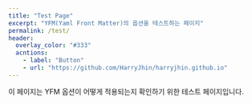 ```yaml
---
title: "Test Page"
excerpt: "YFM(Yaml Front Matter)의 옵션을 테스트하는 페이지"
permalink: /test/
header:
  overlay_color: "#333"
  acntions:
    - label: "Button"
    - url: "https://github.com/HarryJhin/harryjhin.github.io"
---
```


이 페이지는 YFM 옵션이 어떻게 적용되는지 확인하기 위한 테스트 페이지입니다.